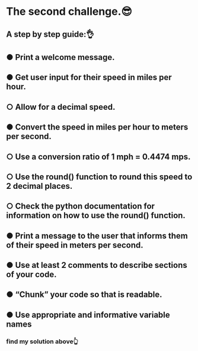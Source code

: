 # The second challenge.😎
## A step by step guide:👌

## ● Print a welcome message.
## ● Get user input for their speed in miles per hour.
## ○ Allow for a decimal speed.
## ● Convert the speed in miles per hour to meters per second.
## ○ Use a conversion ratio of 1 mph = 0.4474 mps.
## ○ Use the round() function to round this speed to 2 decimal places.
## ○ Check the python documentation for information on how to use the round() function.
## ● Print a message to the user that informs them of their speed in meters per second.
## ● Use at least 2 comments to describe sections of your code.
## ● “Chunk” your code so that is readable.
## ● Use appropriate and informative variable names
### find my solution above👆
